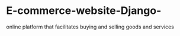 # E-commerce-website-Django-
online platform that facilitates buying and selling goods and services
